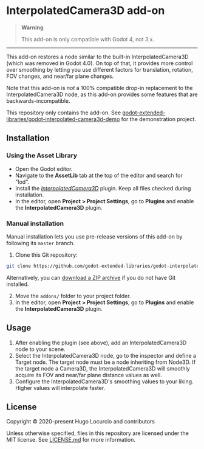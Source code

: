 # InterpolatedCamera3D add-on

> **Warning**
>
> This add-on is only compatible with Godot 4, not 3.x.
___

This add-on restores a node similar to the built-in InterpolatedCamera3D
(which was removed in Godot 4.0). On top of that, it provides more control
over smoothing by letting you use different factors for translation, rotation,
FOV changes, and near/far plane changes.

Note that this add-on is *not* a 100% compatible drop-in replacement to the
InterpolatedCamera3D node, as this add-on provides some features that are
backwards-incompatible.

This repository only contains the add-on. See
[godot-extended-libraries/godot-interpolated-camera3d-demo](https://github.com/godot-extended-libraries/godot-interpolated-camera3d-demo)
for the demonstration project.

## Installation

### Using the Asset Library

- Open the Godot editor.
- Navigate to the **AssetLib** tab at the top of the editor and search for
  "lod".
- Install the
  [*InterpolatedCamera3D*](https://godotengine.org/asset-library/asset/739)
  plugin. Keep all files checked during installation.
- In the editor, open **Project > Project Settings**, go to **Plugins**
  and enable the **InterpolatedCamera3D** plugin.

### Manual installation

Manual installation lets you use pre-release versions of this add-on by following its
`master` branch.

1. Clone this Git repository:

```bash
git clone https://github.com/godot-extended-libraries/godot-interpolated-camera3d.git
```

Alternatively, you can
[download a ZIP archive](https://github.com/godot-extended-libraries/godot-interpolated-camera3d/archive/master.zip)
if you do not have Git installed.

2. Move the `addons/` folder to your project folder.
3. In the editor, open **Project > Project Settings**, go to **Plugins**
   and enable the **InterpolatedCamera3D** plugin.

## Usage

1. After enabling the plugin (see above), add an InterpolatedCamera3D node
   to your scene.
2. Select the InterpolatedCamera3D node, go to the inspector and define a Target node.
   The target node must be a node inheriting from Node3D. If the target node a Camera3D,
   the InterpolatedCamera3D will smoothly acquire its FOV and near/far plane distance values
   as well.
3. Configure the InterpolatedCamera3D's smoothing values to your liking.
   Higher values will interpolate faster.

## License

Copyright © 2020-present Hugo Locurcio and contributors

Unless otherwise specified, files in this repository are licensed under the
MIT license. See [LICENSE.md](LICENSE.md) for more information.
